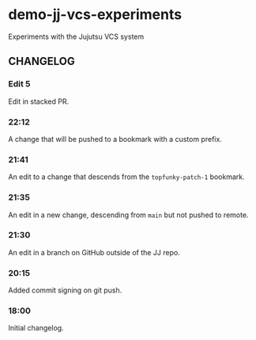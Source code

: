 # demo-jj-vcs-experiments

Experiments with the Jujutsu VCS system

## CHANGELOG

### Edit 5

Edit in stacked PR.

### 22:12

A change that will be pushed to a bookmark with a custom prefix.

### 21:41

An edit to a change that descends from the `topfunky-patch-1` bookmark.

### 21:35

An edit in a new change, descending from `main` but not pushed to remote.

### 21:30

An edit in a branch on GitHub outside of the JJ repo.

### 20:15

Added commit signing on git push.

### 18:00

Initial changelog.
